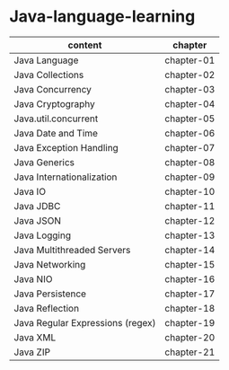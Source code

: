 # Java-language-learning

|content|chapter|
|-|-|
|Java Language		   |chapter-01|
|Java Collections	   |chapter-02|
|Java Concurrency	   |chapter-03|
|Java Cryptography	   |chapter-04|
|Java.util.concurrent       |chapter-05|
|Java Date and Time         |chapter-06|
|Java Exception Handling    |chapter-07|
|Java Generics              |chapter-08|
|Java Internationalization  |chapter-09| 
|Java IO                    |chapter-10|
|Java JDBC                  |chapter-11|
|Java JSON                  |chapter-12|
|Java Logging               |chapter-13|
|Java Multithreaded Servers |chapter-14|   
|Java Networking            |chapter-15|
|Java NIO                   |chapter-16|
|Java Persistence           |chapter-17|
|Java Reflection            |chapter-18|
|Java Regular Expressions (regex)   |chapter-19| 
|Java XML                   |chapter-20|
|Java ZIP                   |chapter-21|